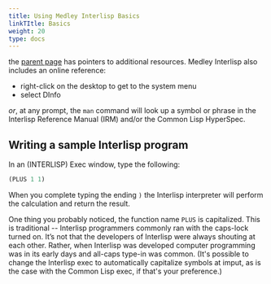 ```yaml
---
title: Using Medley Interlisp Basics
linkTItle: Basics
weight: 20
type: docs
---
```

the [parent page](/software/using-medley/) has pointers to additional resources.
Medley Interlisp also includes an online reference:

* right-click on the desktop to get to the system menu
* select DInfo

_or_, at any prompt, the `man` command will look up a symbol or phrase in the Interlisp Reference Manual (IRM) and/or the Common Lisp HyperSpec.

## Writing a sample Interlisp program

In an (INTERLISP) Exec window, type the following:

```lisp
(PLUS 1 1)
```

When you complete typing the ending `)` the Interlisp interpreter will perform the calculation and return the result.

One thing you probably noticed, the function name `PLUS` is capitalized. This is traditional -- Interlisp programmers commonly ran with the caps-lock turned on.  It’s not that the developers of Interlisp were always shouting at each other. Rather, when Interlisp was developed computer programming was in its early days and all-caps type-in was common. (It's possible to change the Interlisp exec to automatically capitalize symbols at imput, as is the case with the Common Lisp exec, if that's your preference.)

